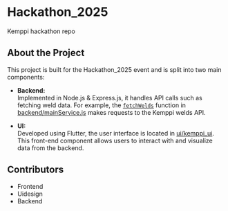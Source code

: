 # Hackathon_2025

Kemppi hackathon repo

## About the Project

This project is built for the Hackathon_2025 event and is split into two main components:

- **Backend:**  
  Implemented in Node.js & Express.js, it handles API calls such as fetching weld data. For example, the [`fetchWelds`](backend/mainService.js) function in [backend/mainService.js](backend/mainService.js) makes requests to the Kemppi welds API.

- **UI:**  
  Developed using Flutter, the user interface is located in [ui/kemppi_ui](ui/kemppi_ui). This front-end component allows users to interact with and visualize data from the backend.

## Contributors

- Frontend
- Uidesign
- Backend
